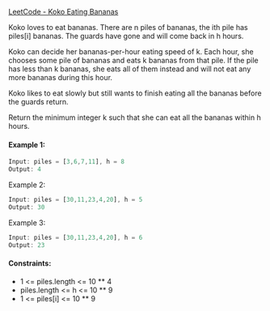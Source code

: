 [LeetCode - Koko Eating Bananas](https://leetcode.com/problems/koko-eating-bananas/)

Koko loves to eat bananas. There are n piles of bananas, the ith pile has piles[i] bananas. The guards have gone and will come back in h hours.

Koko can decide her bananas-per-hour eating speed of k. Each hour, she chooses some pile of bananas and eats k bananas from that pile. If the pile has less than k bananas, she eats all of them instead and will not eat any more bananas during this hour.

Koko likes to eat slowly but still wants to finish eating all the bananas before the guards return.

Return the minimum integer k such that she can eat all the bananas within h hours.

#### Example 1:
```js
Input: piles = [3,6,7,11], h = 8
Output: 4
```
Example 2:
```js
Input: piles = [30,11,23,4,20], h = 5
Output: 30
```
Example 3:
```js
Input: piles = [30,11,23,4,20], h = 6
Output: 23
```

#### Constraints:

- 1 <= piles.length <= 10 ** 4
- piles.length <= h <= 10 ** 9
- 1 <= piles[i] <= 10 ** 9